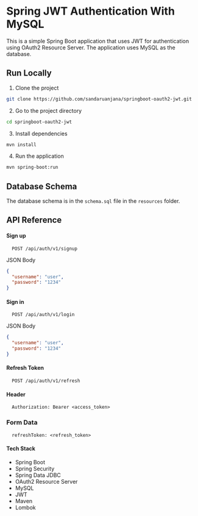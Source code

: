 # Spring JWT Authentication With MySQL

This is a simple Spring Boot application that uses JWT for authentication using OAuth2 Resource Server. The application
uses MySQL as the database.

## Run Locally

1. Clone the project

```bash
git clone https://github.com/sandaruanjana/springboot-oauth2-jwt.git
```

2. Go to the project directory

```bash
cd springboot-oauth2-jwt
```

3. Install dependencies

```bash
mvn install
```

4. Run the application

```bash
mvn spring-boot:run
```

## Database Schema

The database schema is in the `schema.sql` file in the `resources` folder.

## API Reference

#### Sign up

```http
  POST /api/auth/v1/signup
```

JSON Body

```json
{
  "username": "user",
  "password": "1234"
}
```

#### Sign in

```http
  POST /api/auth/v1/login
```

JSON Body

```json
{
  "username": "user",
  "password": "1234"
}
```

#### Refresh Token

```http
  POST /api/auth/v1/refresh
```

#### Header

```http
  Authorization: Bearer <access_token>
```

### Form Data

```http
  refreshToken: <refresh_token>
```

#### Tech Stack

- Spring Boot
- Spring Security
- Spring Data JDBC
- OAuth2 Resource Server
- MySQL
- JWT
- Maven
- Lombok



